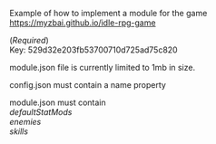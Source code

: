 Example of how to implement a module for the game https://myzbai.github.io/idle-rpg-game

(*Required*)<br>
Key: 529d32e203fb53700710d725ad75c820


module.json file is currently limited to 1mb in size.

config.json must contain a name property

module.json must contain<br>
*defaultStatMods*<br>
*enemies*<br>
*skills*
